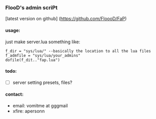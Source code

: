 ### FlooD's admin scriPt
[latest version on github] (https://github.com/FloooD/FaP)

#### usage:
just make server.lua something like:

    f_dir = "sys/lua/" --basically the location to all the lua files
    f_admfile = "sys/lua/your_admins"
    dofile(f_dit.."fap.lua")

#### todo:
- [ ] server setting presets, files?

#### contact:
* email: vomitme at gggmail
* xfire: apersonn
